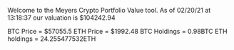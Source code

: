 Welcome to the Meyers Crypto Portfolio Value tool. 
As of 02/20/21 at 13:18:37 our valuation is $104242.94 

BTC Price = $57055.5
 ETH Price = $1992.48
BTC Holdings = 0.98BTC
 ETH holdings = 24.255477532ETH 
